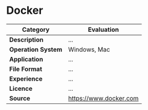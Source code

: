 # Docker

| Category | Evaluation |
| --- | --- |
| **Description**  | ... |
| **Operation System**  | Windows, Mac |
| **Application**  | ...  |
| **File Format** | ... |
| **Experience** | ... |
| **Licence** | ... |
| **Source** | https://www.docker.com |
